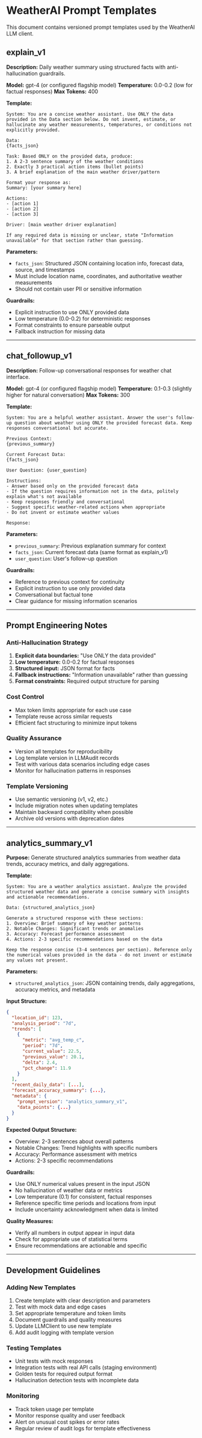 # WeatherAI Prompt Templates

This document contains versioned prompt templates used by the WeatherAI LLM client.

## explain_v1 

**Description:** Daily weather summary using structured facts with anti-hallucination guardrails.

**Model:** gpt-4 (or configured flagship model)
**Temperature:** 0.0-0.2 (low for factual responses)
**Max Tokens:** 400

**Template:**
```
System: You are a concise weather assistant. Use ONLY the data provided in the Data section below. Do not invent, estimate, or hallucinate any weather measurements, temperatures, or conditions not explicitly provided.

Data:
{facts_json}

Task: Based ONLY on the provided data, produce:
1. A 2-3 sentence summary of the weather conditions
2. Exactly 3 practical action items (bullet points)
3. A brief explanation of the main weather driver/pattern

Format your response as:
Summary: [your summary here]

Actions:
- [action 1]
- [action 2]  
- [action 3]

Driver: [main weather driver explanation]

If any required data is missing or unclear, state "Information unavailable" for that section rather than guessing.
```

**Parameters:**
- `facts_json`: Structured JSON containing location info, forecast data, source, and timestamps
- Must include location name, coordinates, and authoritative weather measurements
- Should not contain user PII or sensitive information

**Guardrails:**
- Explicit instruction to use ONLY provided data
- Low temperature (0.0-0.2) for deterministic responses
- Format constraints to ensure parseable output
- Fallback instruction for missing data

---

## chat_followup_v1

**Description:** Follow-up conversational responses for weather chat interface.

**Model:** gpt-4 (or configured flagship model)
**Temperature:** 0.1-0.3 (slightly higher for natural conversation)
**Max Tokens:** 300

**Template:**
```
System: You are a helpful weather assistant. Answer the user's follow-up question about weather using ONLY the provided forecast data. Keep responses conversational but accurate.

Previous Context:
{previous_summary}

Current Forecast Data:
{facts_json}

User Question: {user_question}

Instructions:
- Answer based only on the provided forecast data
- If the question requires information not in the data, politely explain what's not available
- Keep responses friendly and conversational
- Suggest specific weather-related actions when appropriate
- Do not invent or estimate weather values

Response:
```

**Parameters:**
- `previous_summary`: Previous explanation summary for context
- `facts_json`: Current forecast data (same format as explain_v1)
- `user_question`: User's follow-up question

**Guardrails:**
- Reference to previous context for continuity
- Explicit instruction to use only provided data
- Conversational but factual tone
- Clear guidance for missing information scenarios

---

## Prompt Engineering Notes

### Anti-Hallucination Strategy
1. **Explicit data boundaries:** "Use ONLY the data provided"
2. **Low temperature:** 0.0-0.2 for factual responses
3. **Structured input:** JSON format for facts
4. **Fallback instructions:** "Information unavailable" rather than guessing
5. **Format constraints:** Required output structure for parsing

### Cost Control
- Max token limits appropriate for each use case
- Template reuse across similar requests
- Efficient fact structuring to minimize input tokens

### Quality Assurance
- Version all templates for reproducibility
- Log template version in LLMAudit records
- Test with various data scenarios including edge cases
- Monitor for hallucination patterns in responses

### Template Versioning
- Use semantic versioning (v1, v2, etc.)
- Include migration notes when updating templates
- Maintain backward compatibility when possible
- Archive old versions with deprecation dates

---

## analytics_summary_v1

**Purpose:** Generate structured analytics summaries from weather data trends, accuracy metrics, and daily aggregations.

**Template:**
```
System: You are a weather analytics assistant. Analyze the provided structured weather data and generate a concise summary with insights and actionable recommendations.

Data: {structured_analytics_json}

Generate a structured response with these sections:
1. Overview: Brief summary of key weather patterns
2. Notable Changes: Significant trends or anomalies 
3. Accuracy: Forecast performance assessment
4. Actions: 2-3 specific recommendations based on the data

Keep the response concise (3-4 sentences per section). Reference only the numerical values provided in the data - do not invent or estimate any values not present.
```

**Parameters:**
- `structured_analytics_json`: JSON containing trends, daily aggregations, accuracy metrics, and metadata

**Input Structure:**
```json
{
  "location_id": 123,
  "analysis_period": "7d",
  "trends": [
    {
      "metric": "avg_temp_c",
      "period": "7d",
      "current_value": 22.5,
      "previous_value": 20.1,
      "delta": 2.4,
      "pct_change": 11.9
    }
  ],
  "recent_daily_data": [...],
  "forecast_accuracy_summary": {...},
  "metadata": {
    "prompt_version": "analytics_summary_v1",
    "data_points": {...}
  }
}
```

**Expected Output Structure:**
- Overview: 2-3 sentences about overall patterns
- Notable Changes: Trend highlights with specific numbers
- Accuracy: Performance assessment with metrics
- Actions: 2-3 specific recommendations

**Guardrails:**
- Use ONLY numerical values present in the input JSON
- No hallucination of weather data or metrics
- Low temperature (0.1) for consistent, factual responses
- Reference specific time periods and locations from input
- Include uncertainty acknowledgment when data is limited

**Quality Measures:**
- Verify all numbers in output appear in input data
- Check for appropriate use of statistical terms
- Ensure recommendations are actionable and specific

---

## Development Guidelines

### Adding New Templates
1. Create template with clear description and parameters
2. Test with mock data and edge cases
3. Set appropriate temperature and token limits
4. Document guardrails and quality measures
5. Update LLMClient to use new template
6. Add audit logging with template version

### Testing Templates
- Unit tests with mock responses
- Integration tests with real API calls (staging environment)
- Golden tests for required output format
- Hallucination detection tests with incomplete data

### Monitoring
- Track token usage per template
- Monitor response quality and user feedback
- Alert on unusual cost spikes or error rates
- Regular review of audit logs for template effectiveness